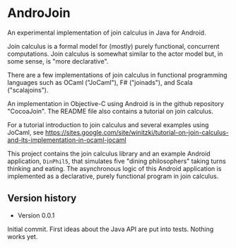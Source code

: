 AndroJoin
=========

An experimental implementation of join calculus in Java for Android.

Join calculus is a formal model for (mostly) purely functional, concurrent computations. Join calculus is somewhat similar to the actor model but, in some sense, is "more declarative".

There are a few implementations of join calculus in functional programming languages such as OCaml ("JoCaml"), F# ("joinads"), and Scala ("scalajoins").

An implementation in Objective-C using Android is in the github repository "CocoaJoin". The README file also contains a tutorial on join calculus.

For a tutorial introduction to join calculus and several examples using JoCaml, see https://sites.google.com/site/winitzki/tutorial-on-join-calculus-and-its-implementation-in-ocaml-jocaml

This project contains the join calculus library and an example Android application, `DinPhil5`, that simulates five "dining philosophers" taking turns thinking and eating. The asynchronous logic of this Android application is implemented as a declarative, purely functional program in join calculus.

Version history
---------------

* Version 0.0.1

Initial commit. First ideas about the Java API are put into tests. Nothing works yet.